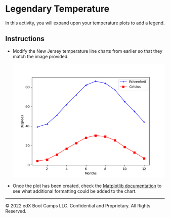 # Legendary Temperature

In this activity, you will expand upon your temperature plots to add a legend.

## Instructions

* Modify the New Jersey temperature line charts from earlier so that they match the image provided.

    ![model image](Images/avg_temp.png)

* Once the plot has been created, check the [Matplotlib documentation](https://matplotlib.org/2.0.2/index.html) to see what additional formatting could be added to the chart.

- - -

© 2022 edX Boot Camps LLC. Confidential and Proprietary. All Rights Reserved.
